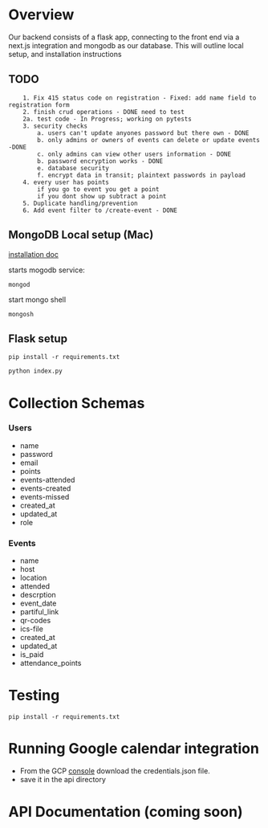 # Overview

Our backend consists of a flask app, connecting to the front end via a next.js integration and mongodb as our database. This will outline local setup, and installation instructions


## TODO
        1. Fix 415 status code on registration - Fixed: add name field to registration form
        2. finish crud operations - DONE need to test
        2a. test code - In Progress; working on pytests
        3. security checks
            a. users can't update anyones password but there own - DONE
            b. only admins or owners of events can delete or update events -DONE
            c. only admins can view other users information - DONE
            b. password encryption works - DONE
            e. database security
            f. encrypt data in transit; plaintext passwords in payload
        4. every user has points
            if you go to event you get a point
            if you dont show up subtract a point
        5. Duplicate handling/prevention
        6. Add event filter to /create-event - DONE
        
## MongoDB Local setup (Mac)

[installation doc](https://www.mongodb.com/docs/manual/installation/)


starts mogodb service:

```mongod```

start mongo shell

```mongosh```


## Flask setup

``` pip install -r requirements.txt ```

```python index.py```


# Collection Schemas


### Users
* name
* password
* email
* points
* events-attended
* events-created
* events-missed
* created_at
* updated_at
* role

### Events
* name
* host
* location
* attended
* descrption
* event_date
* partiful_link
* qr-codes
* ics-file
* created_at
* updated_at
* is_paid
* attendance_points

# Testing

```
pip install -r requirements.txt
```

# Running Google calendar integration
* From the GCP [console](https://console.cloud.google.com/apis/credentials?project=sf-social-club) download the credentials.json file.
* save it in the api directory

# API Documentation (coming soon)
